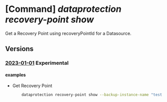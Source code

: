 # [Command] _dataprotection recovery-point show_

Get a Recovery Point using recoveryPointId for a Datasource.

## Versions

### [2023-01-01](/Resources/mgmt-plane/L3N1YnNjcmlwdGlvbnMve30vcmVzb3VyY2Vncm91cHMve30vcHJvdmlkZXJzL21pY3Jvc29mdC5kYXRhcHJvdGVjdGlvbi9iYWNrdXB2YXVsdHMve30vYmFja3VwaW5zdGFuY2VzL3t9L3JlY292ZXJ5cG9pbnRzL3t9/2023-01-01.xml) **Experimental**

<!-- mgmt-plane /subscriptions/{}/resourcegroups/{}/providers/microsoft.dataprotection/backupvaults/{}/backupinstances/{}/recoverypoints/{} 2023-01-01 -->

#### examples

- Get Recovery Point
    ```bash
        dataprotection recovery-point show --backup-instance-name "testInstance1" --recovery- point-id "7fb2cddd-c5b3-44f6-a0d9-db3c4f9d5f25" --resource-group "000pikumar" --vault-name "PratikPrivatePreviewVault1"
    ```
